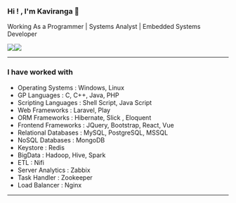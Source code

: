 ### Hi ! , I'm Kaviranga 👋 
Working As a Programmer | Systems Analyst | Embedded Systems Developer 

<!--- ### [![kaviranga's header](https://github.com/kaviranga/kaviranga/blob/main/images/header_image.png)](https://github.com/kaviranga/kaviranga/) --->

<div style="display: flex; flex-direction: row;">
   <img class="img" src="https://github-readme-stats-sigma-five.vercel.app/api?username=kaviranga&theme=vue&show_icons=true" />

   <img class="img" src="https://github-readme-stats-sigma-five.vercel.app/api/top-langs/?username=kaviranga&layout=compact&theme=vue&show_icons=true" />
</div>









------------------------------

### I have worked with
- Operating Systems : Windows, Linux 
- GP Languages : C, C++, Java, PHP
- Scripting Languages : Shell Script, Java Script
- Web Frameworks : Laravel, Play
- ORM Frameworks : Hibernate, Slick , Eloquent 
- Frontend Frameworks : JQuery, Bootstrap, React, Vue
- Relational Databases : MySQL, PostgreSQL, MSSQL
- NoSQL Databases : MongoDB
- Keystore : Redis
- BigData : Hadoop, Hive, Spark
- ETL : Nifi
- Server Analytics : Zabbix
- Task Handler : Zookeeper
- Load Balancer : Nginx

------------------------------


<!--
**kaviranga/kaviranga** is a ✨ _special_ ✨ repository because its `README.md` (this file) appears on your GitHub profile.

Here are some ideas to get you started:

- 🔭 I’m currently working on ...
- 🌱 I’m currently learning ...
- 👯 I’m looking to collaborate on ...
- 🤔 I’m looking for help with ...
- 💬 Ask me about ...
- 📫 How to reach me: ...
- 😄 Pronouns: ...
- ⚡ Fun fact: ...
-->

